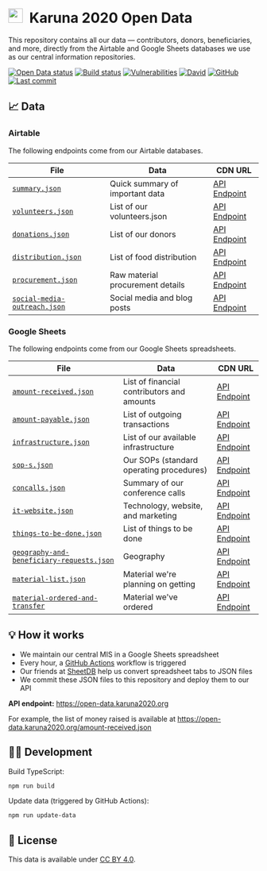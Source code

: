 <h1><img alt="" src="https://cdn.karuna2020.org/icon-colored.svg" height="29">&nbsp; Karuna 2020 Open Data</h1>

This repository contains all our data — contributors, donors, beneficiaries, and more, directly from the Airtable and Google Sheets databases we use as our central information repositories.

[![Open Data status](https://img.shields.io/github/workflow/status/Karuna2020/open-data/Karuna%202020%20Open%20Data?label=Data%20CI&logo=github)](https://github.com/Karuna2020/open-data/actions)
[![Build status](https://img.shields.io/github/workflow/status/Karuna2020/open-data/Karuna%202020%20Open%20Data%20Build?label=Build%20CI&logo=github)](https://github.com/Karuna2020/open-data/actions)
[![Vulnerabilities](https://img.shields.io/snyk/vulnerabilities/github/Karuna2020/open-data)](https://snyk.io/test/github/Karuna2020/open-data)
[![David](https://img.shields.io/david/Karuna2020/open-data)](https://david-dm.org/Karuna2020/open-data)
[![GitHub](https://img.shields.io/badge/license-CC%20BY%204.0-brightgreen)](https://github.com/Karuna2020/open-data/blob/master/LICENSE)
[![Last commit](https://img.shields.io/github/last-commit/Karuna2020/open-data)](https://github.com/Karuna2020/open-data/commits/master)

## 📈 Data

### Airtable

The following endpoints come from our Airtable databases.

| File                                                         | Data                             | CDN URL                                                                     |
| ------------------------------------------------------------ | -------------------------------- | --------------------------------------------------------------------------- |
| [`summary.json`](./summary.json)                             | Quick summary of important data  | [API Endpoint](https://open-data.karuna2020.org/summary.json)               |
| [`volunteers.json`](./volunteers.json)                       | List of our volunteers.json      | [API Endpoint](https://open-data.karuna2020.org/volunteers.json)            |
| [`donations.json`](./donations.json)                         | List of our donors               | [API Endpoint](https://open-data.karuna2020.org/donations.json)             |
| [`distribution.json`](./distribution.json)                   | List of food distribution        | [API Endpoint](https://open-data.karuna2020.org/distribution.json)          |
| [`procurement.json`](./procurement.json)                     | Raw material procurement details | [API Endpoint](https://open-data.karuna2020.org/procurement.json)           |
| [`social-media-outreach.json`](./social-media-outreach.json) | Social media and blog posts      | [API Endpoint](https://open-data.karuna2020.org/social-media-outreach.json) |

### Google Sheets

The following endpoints come from our Google Sheets spreadsheets.

| File                                                                                   | Data                                       | CDN URL                                                                                  |
| -------------------------------------------------------------------------------------- | ------------------------------------------ | ---------------------------------------------------------------------------------------- |
| [`amount-received.json`](./amount-received.json)                                       | List of financial contributors and amounts | [API Endpoint](https://open-data.karuna2020.org/amount-received.json)                    |
| [`amount-payable.json`](./amount-payable.json)                                         | List of outgoing transactions              | [API Endpoint](https://open-data.karuna2020.org/amount-payable.json)                     |
| [`infrastructure.json`](./infrastructure.json)                                         | List of our available infrastructure       | [API Endpoint](https://open-data.karuna2020.org/infrastructure.json)                     |
| [`sop-s.json`](./sop-s.json)                                                           | Our SOPs (standard operating procedures)   | [API Endpoint](https://open-data.karuna2020.org/sop-s.json)                              |
| [`concalls.json`](./concalls.json)                                                     | Summary of our conference calls            | [API Endpoint](https://open-data.karuna2020.org/concalls.json)                           |
| [`it-website.json`](./it-website.json)                                                 | Technology, website, and marketing         | [API Endpoint](https://open-data.karuna2020.org/it-website.json)                         |
| [`things-to-be-done.json`](./things-to-be-done.json)                                   | List of things to be done                  | [API Endpoint](https://open-data.karuna2020.org/things-to-be-done.json)                  |
| [`geography-and-beneficiary-requests.json`](./geography-and-beneficiary-requests.json) | Geography                                  | [API Endpoint](https://open-data.karuna2020.org/geography-and-beneficiary-requests.json) |
| [`material-list.json`](./material-list.json)                                           | Material we're planning on getting         | [API Endpoint](https://open-data.karuna2020.org/material-list.json)                      |
| [`material-ordered-and-transfer`](./material-ordered-and-transfer)                     | Material we've ordered                     | [API Endpoint](https://open-data.karuna2020.org/material-ordered-and-transfer)           |

## 💡 How it works

- We maintain our central MIS in a Google Sheets spreadsheet
- Every hour, a [GitHub Actions](https://github.com/Karuna2020/open-data/blob/master/.github/workflows/data.yml) workflow is triggered
- Our friends at [SheetDB](https://sheetdb.io) help us convert spreadsheet tabs to JSON files
- We commit these JSON files to this repository and deploy them to our API

**API endpoint:** https://open-data.karuna2020.org

For example, the list of money raised is available at https://open-data.karuna2020.org/amount-received.json

## 👩‍💻 Development

Build TypeScript:

```bash
npm run build
```

Update data (triggered by GitHub Actions):

```bash
npm run update-data
```

## 📄 License

This data is available under [CC BY 4.0](https://creativecommons.org/licenses/by/4.0/).

